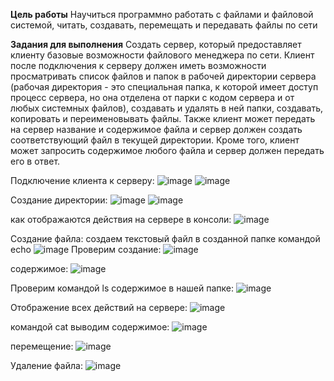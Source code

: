 **Цель работы**
Научиться программно работать с файлами и файловой системой, читать, создавать, перемещать и передавать файлы по сети

**Задания для выполнения**
Создать сервер, который предоставляет клиенту базовые возможности файлового менеджера по сети. Клиент после подключения к серверу должен иметь возможности просматривать список файлов и папок в рабочей директории сервера (рабочая директория - это специальная папка, к которой имеет доступ процесс сервера, но она отделена от парки с кодом сервера и от любых системных файлов), создавать и удалять в ней папки, создавать, копировать и переименовывать файлы. Также клиент может передать на сервер название и содержимое файла и сервер должен создать соответствующий файл в текущей директории. Кроме того, клиент может запросить содержимое любого файла и сервер должен передать его в ответ.

Подключение клиента к серверу:
![image](https://user-images.githubusercontent.com/90391164/146352633-05f6325e-6804-46ab-8986-864fc293fab3.png)
![image](https://user-images.githubusercontent.com/90391164/146352643-5f0da996-576e-427e-b955-d35c276ee37f.png)

Создание директории:
![image](https://user-images.githubusercontent.com/90391164/146352823-01539ffe-140a-4711-b15e-be0e58286434.png)
![image](https://user-images.githubusercontent.com/90391164/146352828-4bb52abf-d953-40ba-b91a-743c21f8f4e0.png)

как отображаются действия на сервере в консоли:
![image](https://user-images.githubusercontent.com/90391164/146352913-a3f3a436-c3ed-40fe-a33e-ef3f93d253d3.png)

Создание файла:
создаем текстовый файл в созданной папке командой echo
![image](https://user-images.githubusercontent.com/90391164/146353695-f78e52f0-a6ad-40fd-9b8e-3211af59a93e.png)
Проверим создание:
![image](https://user-images.githubusercontent.com/90391164/146353685-f4b57bcd-e46f-4a6b-93e2-5d514b6fa881.png)

содержимое:
![image](https://user-images.githubusercontent.com/90391164/146354108-b7fe8905-b08d-4754-8ccb-3b78192f5c52.png)

Проверим командой ls содержимое в нашей папке:
![image](https://user-images.githubusercontent.com/90391164/146354258-350bd355-3cde-46a9-9025-af843e3e3885.png)

Отображение всех действий на сервере:
![image](https://user-images.githubusercontent.com/90391164/146354331-c60aee6a-49d1-42ff-8f37-d3687d82076f.png)

командой cat выводим содержимое:
![image](https://user-images.githubusercontent.com/90391164/146354406-0728ee9a-006b-4150-8598-2a4412b88864.png)

перемещение:
![image](https://user-images.githubusercontent.com/80482468/146355874-6ddd358d-b490-486d-9cbc-5fac2b4ef9e2.png)


Удаление файла:
![image](https://user-images.githubusercontent.com/80482468/146357163-9783cc8d-afc1-4e6d-aa91-8bfef3f325b5.png)



